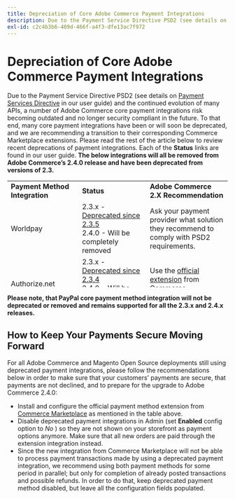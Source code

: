 ```yaml
---
title: Depreciation of Core Adobe Commerce Payment Integrations
description: Due to the Payment Service Directive PSD2 (see details on [Payment Services Directive](https://docs.magento.com/m2/ee/user_guide/stores/compliance-payment-services-directive.html?utm_source=marketo&utm_medium=email&utm_campaign=191107-PR-DM-233-Customer-Launch-Support&mkt_tok=eyJpIjoiTWpVNE1HSTNORGhoTlRZMCIsInQiOiJjZSs2SG5Ic1Y1K0tIZ2MzZEl3T1hRamdGbXplOUFIUlErUGZlSlhzbWk5WE9RVGdrU3h2QTVRNnBvaE83Vjl4V2VLM0lCMzVcL1FlYVJuVlJTRzBLTENQU2x2UXJRZEpPQ0pNSHRmMFlYb1IxVk91ZWg2czNiUHRNeXM5MStTbGsifQ%3D%3D) in our user guide) and the continued evolution of many APIs, a number of Adobe Commerce core payment integrations risk becoming outdated and no longer security compliant in the future. To that end, many core payment integrations have been or will soon be deprecated, and we are recommending a transition to their corresponding Commerce Marketplace extensions. Please read the rest of the article below to review recent deprecations of payment integrations. Each of the **Status** links are found in our user guide. **The below integrations will all be removed from Adobe Commerce’s 2.4.0 release and have been deprecated from versions of 2.3.**
exl-id: c2c4b3b6-409d-466f-a4f3-dfe13ac7f972
---
```

# Depreciation of Core Adobe Commerce Payment Integrations

Due to the Payment Service Directive PSD2 (see details on [Payment Services Directive](https://experienceleague.adobe.com/docs/commerce-admin/start/compliance/payments/compliance-payment-services-directive.html) in our user guide) and the continued evolution of many APIs, a number of Adobe Commerce core payment integrations risk becoming outdated and no longer security compliant in the future. To that end, many core payment integrations have been or will soon be deprecated, and we are recommending a transition to their corresponding Commerce Marketplace extensions. Please read the rest of the article below to review recent deprecations of payment integrations. Each of the **Status** links are found in our user guide. **The below integrations will all be removed from Adobe Commerce’s 2.4.0 release and have been deprecated from versions of 2.3.**

<table style="height: 243px;" width="712">
<tbody>
<tr>
<td style="width: 225.455px;"><strong>Payment Method Integration</strong></td>
<td style="width: 226.364px;"><strong>Status</strong></td>
<td style="width: 226.364px;"><strong>Adobe Commerce 2.X Recommendation</strong></td>
</tr>
<tr>
<td style="width: 225.455px;">Worldpay</td>
<td style="width: 226.364px;">2.3.x - <a href="https://experienceleague.adobe.com/docs/commerce-admin/config/sales/payment-methods/payment-methods.html?lang=en#recommended-solutions">Deprecated since 2.3.5</a><br>2.4.0 - Will be completely removed</td>
<td style="width: 226.364px;">Ask your payment provider what solution they recommend to comply with PSD2 requirements.</td>
</tr>
<tr>
<td style="width: 225.455px;">Authorize.net</td>
<td style="width: 226.364px;">2.3.x - <a href="https://experienceleague.adobe.com/docs/commerce-admin/config/sales/payment-methods/payment-methods.html?lang=en#recommended-solutions">Deprecated since 2.3.4</a><br>2.4.0 - Will be completely removed</td>
<td style="width: 226.364px;">Use the <a href="https://marketplace.magento.com/authorizenet-magento-module-authorizenet.html">official extension</a> from Commerce Marketplace instead.</td>
</tr>
<tr>
<td style="width: 225.455px;">Authorize.net (Direct Post)</td>
<td style="width: 226.364px;">2.3.x - <a href="https://experienceleague.adobe.com/docs/commerce-admin/config/sales/payment-methods/payment-methods.html?lang=en#recommended-solutions">Deprecated since 2.3.1</a><br>2.4.0 - Will be completely removed</td>
<td style="width: 226.364px;">Use the <a href="https://marketplace.magento.com/authorizenet-magento-module-authorizenet.html">official extension</a> from Commerce Marketplace instead.</td>
</tr>
<tr>
<td style="width: 225.455px;">CyberSource</td>
<td style="width: 226.364px;">2.3.x - <a href="https://experienceleague.adobe.com/docs/commerce-admin/config/sales/payment-methods/payment-methods.html?lang=en#recommended-solutions">Deprecated since 2.3.3</a><br>2.4.0 - Will be completely removed</td>
<td style="width: 226.364px;">Use the <a href="https://marketplace.magento.com/cybersource-global-payment-management.html">official extension</a> from Commerce Marketplace instead.</td>
</tr>
<tr>
<td style="width: 225.455px;">eWay</td>
<td style="width: 226.364px;">2.3.x - <a href="https://experienceleague.adobe.com/docs/commerce-admin/config/sales/payment-methods/payment-methods.html?lang=en#recommended-solutions">Deprecated since 2.3.3</a><br>2.4.0 - Will be completely removed</td>
<td style="width: 226.364px;">Ask your payment provider what solution they recommend to comply with PSD2 requirements.</td>
</tr>
</tbody>
</table>

  **Please note, that PayPal core payment method integration will not be deprecated or removed and remains supported for all the 2.3.x and 2.4.x releases.**

## How to Keep Your Payments Secure Moving Forward

For all Adobe Commerce and Magento Open Source deployments still using deprecated payment integrations, please follow the recommendations below in order to make sure that your customers’ payments are secure, that payments are not declined, and to prepare for the upgrade to Adobe Commerce 2.4.0:

* Install and configure the official payment method extension from [Commerce Marketplace](https://marketplace.magento.com/extensions/payments-security/payment-integration.html?_ga=2.108129217.2105547619.1564067043-238341041.1564067043) as mentioned in the table above.
* Disable deprecated payment integrations in Admin (set **Enabled** config option to *No* ) so they are not shown on your storefront as payment options anymore. Make sure that all new orders are paid through the extension integration instead.
* Since the new integration from Commerce Marketplace will not be able to process payment transactions made by using a deprecated payment integration, we recommend using both payment methods for some period in parallel; but only for completion of already posted transactions and possible refunds. In order to do that, keep deprecated payment method disabled, but leave all the configuration fields populated.
